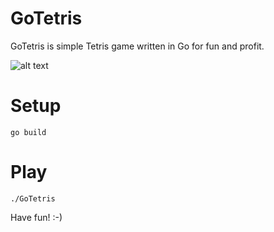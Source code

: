 # GoTetris
GoTetris is simple Tetris game written in Go for fun and profit.

![alt text](https://raw.githubusercontent.com/jphalimi/GoTetris/master/resources/screenshot.png)

# Setup
```
go build
```

# Play
```
./GoTetris
```

Have fun! :-)
